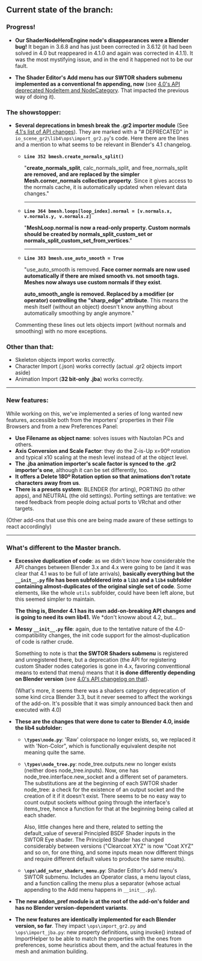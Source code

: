 ## Current state of the branch:
### Progress!

* **Our ShaderNodeHeroEngine node's disappearances were a Blender bug!** It began in 3.6.8 and has just been corrected in 3.6.12 (it had been solved in 4.0 but reappeared in 4.1.0 and again was corrected in 4.1.1). It was the most mystifying issue, and in the end it happened not to be our fault.
  
* **The Shader Editor's Add menu has our SWTOR shaders submenu implemented as a conventional fn appending, now** (see [4.0's API deprecated NodeItem and NodeCategory](https://developer.blender.org/docs/release_notes/4.0/python_api/#nodes). That impacted the previous way of doing it).

### The showstopper:
* **Several deprecations in bmesh break the .gr2 importer module** (See [4.1's list of API changes](https://developer.blender.org/docs/release_notes/4.1/python_api/)). They are marked with a "# DEPRECATED" in `io_scene_gr2\lib4\ops\import_gr2.py`'s code. Here there are the lines and a mention to what seems to be relevant in Blender's 4.1 changelog.

  * **`Line 352 bmesh.create_normals_split()`**  
  
    "**create_normals_split**, calc_normals_split, and free_normals_split **are removed, and are replaced by the simpler Mesh.corner_normals collection property**. Since it gives access to the normals cache, it is automatically updated when relevant data changes."
    
    ---

  * **`Line 364 bmesh.loops[loop_index].normal = [v.normals.x, v.normals.y, v.normals.z]`**
  
    "**MeshLoop.normal is now a read-only property. Custom normals should be created by normals_split_custom_set or normals_split_custom_set_from_vertices**."
    
    ---

  * **`Line 383 bmesh.use_auto_smooth = True`**
  
    "use_auto_smooth is removed. **Face corner normals are now used automatically if there are mixed smooth vs. not smooth tags. Meshes now always use custom normals if they exist**.  

    **auto_smooth_angle is removed. Replaced by a modifier (or operator) controlling the "sharp_edge" attribute**. This means the mesh itself (without an object) doesn't know anything about automatically smoothing by angle anymore."

  Commenting these lines out lets objects import (without normals and smoothing) with no more exceptions.

### Other than that:
* Skeleton objects import works correctly.
* Character Import (.json) works correctly (actual .gr2 objects import aside)
* Animation Import (**32 bit-only .jba**) works correctly.

---

### New features:

While working on this, we've implemented a series of long wanted new features, accessible both from the importers' properties in their File Browsers and from a new Preferences Panel:

* **Use Filename as object name**: solves issues with Nautolan PCs and others.
* **Axis Conversion and Scale Factor**: they do the Z-is-Up x=90º rotation and typical x10 scaling at the mesh level instead of at the object level.
* **The .jba animation importer's scale factor is synced to the .gr2 importer's one**, although it can be set differently, too.
* **It offers a Delete 180º Rotation option so that animations don't rotate characters away from us**.
* **There is a presets system**: BLENDER (for arting), PORTING (to other apps), and NEUTRAL (the old settings). Porting settings are tentative: we need feedback from people doing actual ports to VRchat and other targets.

(Other add-ons that use this one are being made aware of these settings to react accordingly)

---

### What's different to the Master branch.

* **Excessive duplication of code**: as we didn't know how considerable the API changes between Blender 3.x and 4.x were going to be (and it was clear that 4.1 was to be full of late arrivals), **basically everything but the `__init__.py` file has been subfoldered into a `lib3` and a `lib4` subfolder containing almost-duplicates of the original single set of code**. Some elements, like  the whole `utils` subfolder, could have been left alone, but this seemed simpler to maintain.  
  
  **The thing is, Blender 4.1 has its own add-on-breaking API changes and is going to need its own lib41.** We *don't knoww about 4.2, but…

* **Messy `__init__.py` file**: again, due to the tentative nature of the 4.0-compatibility changes, the init code support for the almost-duplication of code is rather crude.
  
  Something to note is that **the SWTOR Shaders submenu** is registered and unregistered there, but a deprecation (the API for registering custom Shader nodes categories is gone in 4.x, favoring conventtional means to extend that menu) means that it **is done differently depending on Blender version** (see [4.0's API changelog on that](https://developer.blender.org/docs/release_notes/4.0/python_api/#nodes)).

  (What's more, it seems there was a shaders category deprecation of some kind circa Blender 3.3, but it never seemed to affect the workings of the add-on. It's possible that it was simply announced back then and executed with 4.0)

* **These are the changes that were done to cater to Blender 4.0, inside the lib4 subfolder:**
  * **`\types\node.py`**:  'Raw' colorspace no longer exists, so, we replaced it with 'Non-Color", which is functionally equivalent despite not meaning quite the same.
  * **`\types\node_tree.py`**: node_tree.outputs.new no longer exists (neither does node_tree.inputs). Now, one has node_tree.interface.new_socket and a different set of parameters. The substitutions are at the beginning of each SWTOR shader node_tree: a check for the existence of an output socket and the creation of it if it doesn't exist. There seems to be no easy way to count output sockets without going through the interface's items_tree, hence a function for that at the beginning being called at each shader.    
    
    Also, little changes here and there, related to setting the default_value of several Principled BSDF Shader inputs in the SWTOR Eye shader. The Principled Shader has changed considerably between versions ("Clearcoat XYZ" is now "Coat XYZ" and so on, for one thing, and some inputs mean now different things and require different default values to produce the same results).

  * **`\ops\add_swtor_shaders_menu.py`**: Shader Editor's Add menu's SWTOR submenu. Includes an Operator class, a menu layout class, and a function calling the menu plus a separator (whose actual appending to the Add menu happens in `__init__.py`).

* **The new addon_pref module is at the root of the add-on's folder and has no Blender version-dependent variants**.
* **The new features are identically implemented for each Blender version, so far**. They impact `\ops\import_gr2.py` and `\ops\import_jba.py`: new property definitions, using invoke() instead of ImportHelper to be able to match the properties with the ones from preferences, some heuristics about them, and the actual features in the mesh and animation building.